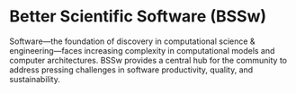 # Better Scientific Software (BSSw)

Software—the foundation of discovery in computational science & engineering—faces increasing complexity in computational models and computer architectures. BSSw provides a central hub for the community to address pressing challenges in software productivity, quality, and sustainability.

<!---
Slide1 L: ../Articles/Blog/BSSwFellowshipApplicationsOpen2021.md
Slide1 R: ../images/Blog_2108_FellowsAppOpen.png
Slide2 L: ../Articles/Blog/2021-08-registry-best-practices.md 
Slide2 R: ../CuratedContent/ThingsYouShouldNeverDoPartI.md
Slide3 L: ../Articles/Blog/2021-08-IntegratingInterns.md
Slide3 R: ../images/Blog_0821_Interns.png
Slide4 L: ../Articles/Blog/2021-07-BSSwFellows21.md
Slide4 R: ../images/Blog_0720_Fellows.png
Slide5 L: ../CuratedContent/SwEcosystems.md
Slide5 R: ../CuratedContent/InclusiveNamingInitiative.md
Slide6 L: ../CuratedContent/TenBestPracticesRemoteSwEngg.md
Slide6 R: ../Events/Webinar.BSSw22.QA.md
Slide7 L: ../Events/swr-010-training.md 
Slide7 R: ../Events/hpcbp-056-20yearsopensource.md
--->

<!---
Caution: Blank line after first comment mark (or before last comment mark) causes build failure.
LCM: Saving for use again later

Slide1 L: blog_posts/applications-open-for-the-2022-bssw-fellowship-program
Slide1 R: images/raw/master/Blog_2108_FellowsAppOpen.png
Slide2 L: blog_posts/effectively-integrating-interns-into-research-teams
Slide2 R: images/raw/master/Blog_0821_Interns.png
Slide3 L: blog_posts/2020-bssw-fellows-projects-and-perspectives
Slide3 R: images/raw/master/Blog_0720_Fellows.png
Slide4 L: blog_posts/improving-team-practices-with-rateyourproject-org
Slide4 R: images/raw/master/Blog_0721_PSIPhero_b.png
Slide5 L: blog_posts/e4s-extreme-scale-scientific-software-stack
Slide5 R: items/inclusive-naming-initiative
Slide6 L: items/debugging-books-to-help-you-get-started
Slide6 R: items/the-10-best-practices-for-remote-software-engineering
Slide7 L: events/webinar-what-i-learned-from-20-years-of-leading-open-source-projects
Slide7 R: events/survey-on-testing-research-software

--->

<!---
[Site Overview](SiteOverview.md)

[Communities Overview](CommunitiesOverview.md)

[Intro to CSE](IntroToCse.md)

[Intro to HPC](IntroToHpc.md)

--->

